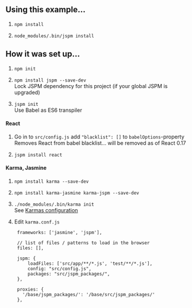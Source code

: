 Using this example...
-------------

1. `npm install`

2. `node_modules/.bin/jspm install`


How it was set up...
--------------------

1. `npm init`

2. `npm install jspm --save-dev`  
Lock JSPM dependency for this project (if your global JSPM is upgraded)

3. `jspm init`  
Use Babel as ES6 transpiler

#### React

1. Go in to `src/config.js` add `"blacklist": []` to `babelOptions`-property  
Removes React from babel blacklist... will be removed as of React 0.17

2. `jspm install react`

#### Karma, Jasmine

1. `npm install karma --save-dev`

2. `npm install karma-jasmine karma-jspm --save-dev`

3. `./node_modules/.bin/karma init`  
See [Karmas configuration](http://karma-runner.github.io/0.12/intro/configuration.html)

4. Edit `karma.conf.js`

        frameworks: ['jasmine', 'jspm'],
        
        // list of files / patterns to load in the browser
        files: [],
        
        jspm: {
            loadFiles: ['src/app/**/*.js', 'test/**/*.js'],
            config: "src/config.js",
            packages: "src/jspm_packages/",
        },
        
        proxies: {
          '/base/jspm_packages/': '/base/src/jspm_packages/'
        },

